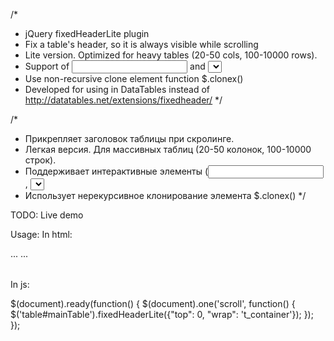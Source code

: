 /*
 * jQuery fixedHeaderLite plugin 
 * Fix a table's header, so it is always visible while scrolling
 * Lite version. Optimized for heavy tables (20-50 cols, 100-10000 rows).
 * Support of <input> and <select> elements in <thead>
 * Use non-recursive clone element function $.clonex()
 * Developed for using in DataTables instead of http://datatables.net/extensions/fixedheader/
*/

/*
 * Прикрепляет заголовок таблицы при скролинге.
 * Легкая версия. Для массивных таблиц (20-50 колонок, 100-10000 строк).
 * Поддерживает интерактивные элементы (<input>, <select>) в составе thead
 * Использует нерекурсивное клонирование элемента $.clonex()
*/


TODO:
Live demo


Usage:
In html:
<head>
	<script type="text/javascript" language="javascript" src="js/jquery-1.11.0.min.js"></script>
	<script type="text/javascript" language="javascript" src="js/jquery.clonex.js"></script>
	<script type="text/javascript" language="javascript" src="js/jquery.fixedHeaderLite.js"></script> 
</head>
<body>
	<table id="mainTable">
		<thead>
			...
		</thead>
		<tbody>
			...
		</tbody>
	<table>
</body>


In js:

$(document).ready(function() {
	$(document).one('scroll', function() {
		$('table#mainTable').fixedHeaderLite({"top": 0, "wrap": 't_container'});
	});
});

